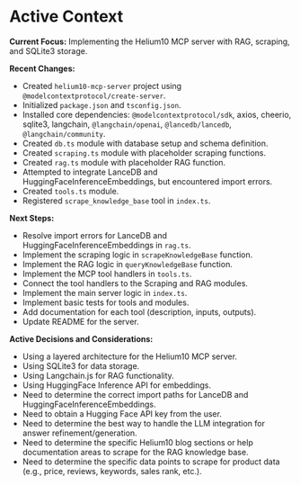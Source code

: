 # Active Context

**Current Focus:** Implementing the Helium10 MCP server with RAG, scraping, and SQLite3 storage.

**Recent Changes:**

*   Created `helium10-mcp-server` project using `@modelcontextprotocol/create-server`.
*   Initialized `package.json` and `tsconfig.json`.
*   Installed core dependencies: `@modelcontextprotocol/sdk`, axios, cheerio, sqlite3, langchain, `@langchain/openai`, `@lancedb/lancedb`, `@langchain/community`.
*   Created `db.ts` module with database setup and schema definition.
*   Created `scraping.ts` module with placeholder scraping functions.
*   Created `rag.ts` module with placeholder RAG function.
*   Attempted to integrate LanceDB and HuggingFaceInferenceEmbeddings, but encountered import errors.
*   Created `tools.ts` module.
*   Registered `scrape_knowledge_base` tool in `index.ts`.

**Next Steps:**

*   Resolve import errors for LanceDB and HuggingFaceInferenceEmbeddings in `rag.ts`.
*   Implement the scraping logic in `scrapeKnowledgeBase` function.
*   Implement the RAG logic in `queryKnowledgeBase` function.
*   Implement the MCP tool handlers in `tools.ts`.
*   Connect the tool handlers to the Scraping and RAG modules.
*   Implement the main server logic in `index.ts`.
*   Implement basic tests for tools and modules.
*   Add documentation for each tool (description, inputs, outputs).
*   Update README for the server.

**Active Decisions and Considerations:**

*   Using a layered architecture for the Helium10 MCP server.
*   Using SQLite3 for data storage.
*   Using Langchain.js for RAG functionality.
*   Using HuggingFace Inference API for embeddings.
*   Need to determine the correct import paths for LanceDB and HuggingFaceInferenceEmbeddings.
*   Need to obtain a Hugging Face API key from the user.
*   Need to determine the best way to handle the LLM integration for answer refinement/generation.
*   Need to determine the specific Helium10 blog sections or help documentation areas to scrape for the RAG knowledge base.
*   Need to determine the specific data points to scrape for product data (e.g., price, reviews, keywords, sales rank, etc.).

